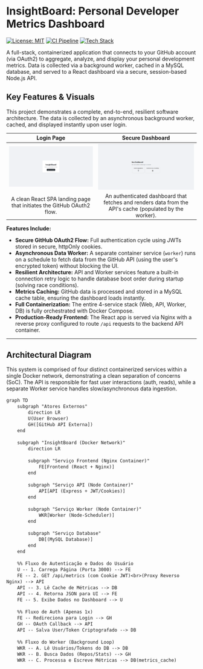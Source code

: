 # InsightBoard: Personal Developer Metrics Dashboard

[![License: MIT](https://img.shields.io/badge/License-MIT-blue.svg)](https://opensource.org/licenses/MIT)
[![CI Pipeline](https://github.com/[SEU_USUARIO]/insight-board/actions/workflows/main.yml/badge.svg)](https://github.com/[SEU_USUARIO]/insight-board/actions/workflows/main.yml)
[![Tech Stack](https://img.shields.io/badge/Stack-React_|_Node.js_|_Docker-darkblue)](#tech-stack)

A full-stack, containerized application that connects to your GitHub account (via OAuth2) to aggregate, analyze, and display your personal development metrics. Data is collected via a background worker, cached in a MySQL database, and served to a React dashboard via a secure, session-based Node.js API.

## Key Features & Visuals

This project demonstrates a complete, end-to-end, resilient software architecture. The data is collected by an asynchronous background worker, cached, and displayed instantly upon user login.

| Login Page | Secure Dashboard |
| :---: | :---: |
| ![Login Page Screenshot](./docs/print-login.png) | ![Dashboard Screenshot](./docs/print-dashboard.png) |
| A clean React SPA landing page that initiates the GitHub OAuth2 flow. | An authenticated dashboard that fetches and renders data from the API's cache (populated by the worker). |

**Features Include:**
* **Secure GitHub OAuth2 Flow:** Full authentication cycle using JWTs stored in secure, httpOnly cookies.
* **Asynchronous Data Worker:** A separate container service (`worker`) runs on a schedule to fetch data from the GitHub API (using the user's encrypted token) without blocking the UI.
* **Resilient Architecture:** API and Worker services feature a built-in connection retry logic to handle database boot order during startup (solving race conditions).
* **Metrics Caching:** GitHub data is processed and stored in a MySQL cache table, ensuring the dashboard loads instantly.
* **Full Containerization:** The entire 4-service stack (Web, API, Worker, DB) is fully orchestrated with Docker Compose.
* **Production-Ready Frontend:** The React app is served via Nginx with a reverse proxy configured to route `/api` requests to the backend API container.

---

## Architectural Diagram

This system is comprised of four distinct containerized services within a single Docker network, demonstrating a clean separation of concerns (SoC). The API is responsible for fast user interactions (auth, reads), while a separate Worker service handles slow/asynchronous data ingestion.

```mermaid
graph TD
    subgraph "Atores Externos"
        direction LR
        U(User Browser)
        GH([GitHub API Externa])
    end

    subgraph "InsightBoard (Docker Network)"
        direction LR
        
        subgraph "Serviço Frontend (Nginx Container)"
            FE[Frontend (React + Nginx)]
        end

        subgraph "Serviço API (Node Container)"
            API[API (Express + JWT/Cookies)]
        end
        
        subgraph "Serviço Worker (Node Container)"
            WKR[Worker (Node-Scheduler)]
        end

        subgraph "Serviço Database"
            DB[(MySQL Database)]
        end
    end

    %% Fluxo de Autenticação e Dados do Usuário
    U -- 1. Carrega Página (Porta 3000) --> FE
    FE -- 2. GET /api/metrics (com Cookie JWT)<br>(Proxy Reverso Nginx) --> API
    API -- 3. Lê Cache de Métricas --> DB
    API -- 4. Retorna JSON para UI --> FE
    FE -- 5. Exibe Dados no Dashboard --> U
    
    %% Fluxo de Auth (Apenas 1x)
    FE -- Redireciona para Login --> GH
    GH -- OAuth Callback --> API
    API -- Salva User/Token Criptografado --> DB

    %% Fluxo do Worker (Background Loop)
    WKR -- A. Lê Usuários/Tokens do DB --> DB
    WKR -- B. Busca Dados (Repos/Stats) --> GH
    WKR -- C. Processa e Escreve Métricas --> DB(metrics_cache)